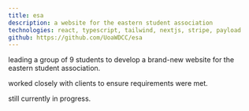 ```yaml
---
title: esa
description: a website for the eastern student association
technologies: react, typescript, tailwind, nextjs, stripe, payload
github: https://github.com/UoaWDCC/esa
---
```


leading a group of 9 students to develop a brand-new website for the eastern student association.

worked closely with clients to ensure requirements were met.

still currently in progress.
